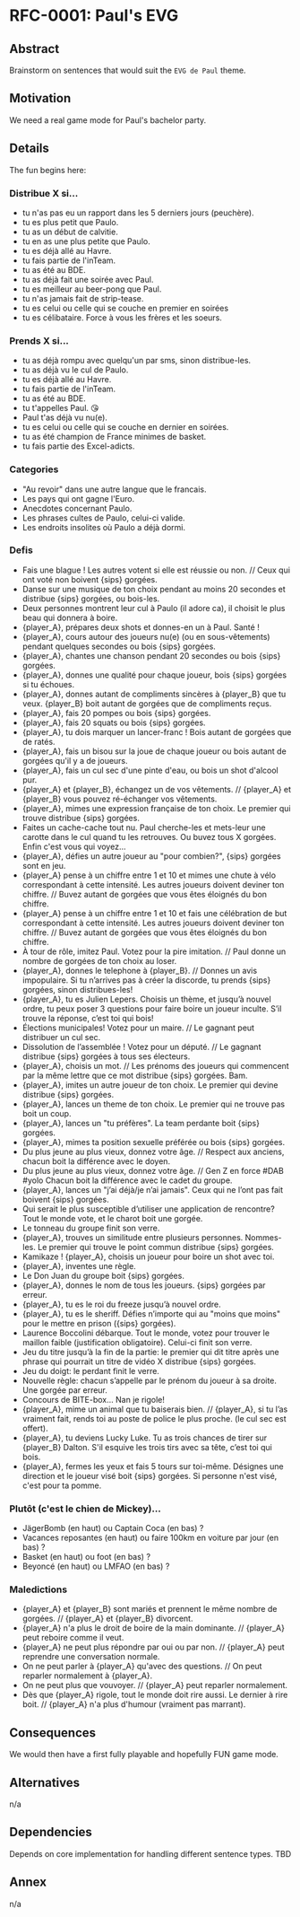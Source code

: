 # RFC-0001: Paul's EVG

## Abstract

Brainstorm on sentences that would suit the `EVG de Paul` theme.

## Motivation

We need a real game mode for Paul's bachelor party.

## Details

The fun begins here:

### Distribue X si...

- tu n'as pas eu un rapport dans les 5 derniers jours (peuchère).
- tu es plus petit que Paulo.
- tu as un début de calvitie.
- tu en as une plus petite que Paulo.
- tu es déjà allé au Havre.
- tu fais partie de l'inTeam.
- tu as été au BDE.
- tu as déjà fait une soirée avec Paul.
- tu es meilleur au beer-pong que Paul.
- tu n'as jamais fait de strip-tease.
- tu es celui ou celle qui se couche en premier en soirées
- tu es célibataire. Force à vous les frères et les soeurs.

### Prends X si...

- tu as déjà rompu avec quelqu'un par sms, sinon distribue-les.
- tu as déjà vu le cul de Paulo.
- tu es déjà allé au Havre.
- tu fais partie de l'inTeam.
- tu as été au BDE.
- tu t'appelles Paul. 😘
- Paul t'as déjà vu nu(e).
- tu es celui ou celle qui se couche en dernier en soirées.
- tu as été champion de France minimes de basket.
- tu fais partie des Excel-adicts.

### Categories

- "Au revoir" dans une autre langue que le francais.
- Les pays qui ont gagne l'Euro.
- Anecdotes concernant Paulo.
- Les phrases cultes de Paulo, celui-ci valide.
- Les endroits insolites où Paulo a déjà dormi.

### Defis

- Fais une blague ! Les autres votent si elle est réussie ou non. // Ceux qui ont voté non boivent {sips} gorgées.
- Danse sur une musique de ton choix pendant au moins 20 secondes et distribue {sips} gorgées, ou bois-les.
- Deux personnes montrent leur cul à Paulo (il adore ca), il choisit le plus beau qui donnera à boire.
- {player_A}, prépares deux shots et donnes-en un à Paul. Santé !
- {player_A}, cours autour des joueurs nu(e) (ou en sous-vêtements) pendant quelques secondes ou bois {sips} gorgées.
- {player_A}, chantes une chanson pendant 20 secondes ou bois {sips} gorgées.
- {player_A}, donnes une qualité pour chaque joueur, bois {sips} gorgées si tu échoues.
- {player_A}, donnes autant de compliments sincères à {player_B} que tu veux. {player_B} boit autant de gorgées que de compliments reçus.
- {player_A}, fais 20 pompes ou bois {sips} gorgées.
- {player_A}, fais 20 squats ou bois {sips} gorgées.
- {player_A}, tu dois marquer un lancer-franc ! Bois autant de gorgées que de ratés.
- {player_A}, fais un bisou sur la joue de chaque joueur ou bois autant de gorgées qu'il y a de joueurs.
- {player_A}, fais un cul sec d'une pinte d'eau, ou bois un shot d'alcool pur.
- {player_A} et {player_B}, échangez un de vos vêtements. // {player_A} et {player_B} vous pouvez ré-échanger vos vêtements.
- {player_A}, mimes une expression française de ton choix. Le premier qui trouve distribue {sips} gorgées.
- Faites un cache-cache tout nu. Paul cherche-les et mets-leur une carotte dans le cul quand tu les retrouves. Ou buvez tous X gorgées. Enfin c'est vous qui voyez...
- {player_A}, défies un autre joueur au "pour combien?", {sips} gorgées sont en jeu.
- {player_A} pense à un chiffre entre 1 et 10 et mimes une chute à vélo correspondant à cette intensité. Les autres joueurs doivent deviner ton chiffre. // Buvez autant de gorgées que vous êtes éloignés du bon chiffre.
- {player_A} pense à un chiffre entre 1 et 10 et fais une célébration de but correspondant à cette intensité. Les autres joueurs doivent deviner ton chiffre. // Buvez autant de gorgées que vous êtes éloignés du bon chiffre.
- À tour de rôle, imitez Paul. Votez pour la pire imitation. // Paul donne un nombre de gorgées de ton choix au loser.
- {player_A}, donnes le telephone à {player_B}. // Donnes un avis impopulaire. Si tu n’arrives pas à créer la discorde, tu prends {sips} gorgées, sinon distribues-les!
- {player_A}, tu es Julien Lepers. Choisis un thème, et jusqu’à nouvel ordre, tu peux poser 3 questions pour faire boire un joueur inculte. S’il trouve la réponse, c’est toi qui bois!
- Élections municipales! Votez pour un maire. // Le gagnant peut distribuer un cul sec.
- Dissolution de l’assemblée ! Votez pour un député. // Le gagnant distribue {sips} gorgées à tous ses électeurs.
- {player_A}, choisis un mot. // Les prénoms des joueurs qui commencent par la même lettre que ce mot distribue {sips} gorgées. Bam.
- {player_A}, imites un autre joueur de ton choix. Le premier qui devine distribue {sips} gorgées.
- {player_A}, lances un theme de ton choix. Le premier qui ne trouve pas boit un coup.
- {player_A}, lances un "tu préfères". La team perdante boit {sips} gorgées.
- {player_A}, mimes ta position sexuelle préférée ou bois {sips} gorgées.
- Du plus jeune au plus vieux, donnez votre âge. // Respect aux anciens, chacun boit la différence avec le doyen.
- Du plus jeune au plus vieux, donnez votre âge. // Gen Z en force #DAB #yolo Chacun boit la différence avec le cadet du groupe.
- {player_A}, lances un "j’ai déjà/je n’ai jamais". Ceux qui ne l’ont pas fait boivent {sips} gorgées.
- Qui serait le plus susceptible d’utiliser une application de rencontre? Tout le monde vote, et le charot boit une gorgée.
- Le tonneau du groupe finit son verre.
- {player_A}, trouves un similitude entre plusieurs personnes. Nommes-les. Le premier qui trouve le point commun distribue {sips} gorgées. 
- Kamikaze ! {player_A}, choisis un joueur pour boire un shot avec toi. 
- {player_A}, inventes une règle.
- Le Don Juan du groupe boit {sips} gorgées. 
- {player_A}, donnes le nom de tous les joueurs. {sips} gorgées par erreur.
- {player_A}, tu es le roi du freeze jusqu’à nouvel ordre.
- {player_A}, tu es le sheriff. Défies n’importe qui au "moins que moins" pour le mettre en prison ({sips} gorgées).
- Laurence Boccolini débarque. Tout le monde, votez pour trouver le maillon faible (justification obligatoire). Celui-ci finit son verre.
- Jeu du titre jusqu’à la fin de la partie: le premier qui dit titre après une phrase qui pourrait un titre de vidéo X distribue {sips} gorgées.
- Jeu du doigt: le perdant finit le verre.
- Nouvelle règle: chacun s’appelle par le prénom du joueur à sa droite. Une gorgée par erreur.
- Concours de BITE-box… Nan je rigole!
- {player_A}, mime un animal que tu baiserais bien. // {player_A}, si tu l’as vraiment fait, rends toi au poste de police le plus proche. (le cul sec est offert). 
- {player_A}, tu deviens Lucky Luke. Tu as trois chances de tirer sur {player_B} Dalton. S'il esquive les trois tirs avec sa tête, c’est toi qui bois.
- {player_A}, fermes les yeux et fais 5 tours sur toi-même. Désignes une direction et le joueur visé boit {sips} gorgées. Si personne n'est visé, c'est pour ta pomme.

### Plutôt (c'est le chien de Mickey)...

- JägerBomb (en haut) ou Captain Coca (en bas) ?
- Vacances reposantes (en haut) ou faire 100km en voiture par jour (en bas) ?
- Basket (en haut) ou foot (en bas) ?
- Beyoncé (en haut) ou LMFAO (en bas) ?

### Maledictions

- {player_A} et {player_B} sont mariés et prennent le même nombre de gorgées. // {player_A} et {player_B} divorcent.
- {player_A} n'a plus le droit de boire de la main dominante. // {player_A} peut reboire comme il veut.
- {player_A} ne peut plus répondre par oui ou par non. // {player_A} peut reprendre une conversation normale.
- On ne peut parler à {player_A} qu'avec des questions. // On peut reparler normalement à {player_A}.
- On ne peut plus que vouvoyer. // {player_A} peut reparler normalement.
- Dès que {player_A} rigole, tout le monde doit rire aussi. Le dernier à rire boit. // {player_A} n'a plus d'humour (vraiment pas marrant).

## Consequences

We would then have a first fully playable and hopefully FUN game mode.

## Alternatives

n/a

## Dependencies

Depends on core implementation for handling different sentence types. TBD

## Annex

n/a
